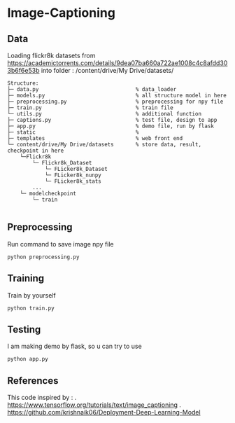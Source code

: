 # Image-Captioning 
## Data 
Loading flickr8k datasets from https://academictorrents.com/details/9dea07ba660a722ae1008c4c8afdd303b6f6e53b  into folder : /content/drive/My Drive/datasets/ 
```
Structure:
├─ data.py                               % data_loader 
├─ models.py                             % all structure model in here 
├─ preprocessing.py                      % preprocessing for npy file
├─ train.py                              % train file
└─ utils.py                              % additional function
├─ captions.py                           % test file, design to app
├─ app.py                                % demo file, run by flask
├─ static                                %  
├─ templates                             % web front end
└─ content/drive/My Drive/datasets       % store data, result, checkpoint in here   
    └─Flickr8k
        └─ Flickr8k_Dataset
            └─ FLicker8k_Dataset
            └─ FLicker8k_nunpy
            └─ FLicker8k_stats
        ...
    └─ modelcheckpoint
        └─ train
                    
```

## Preprocessing
Run command to save image npy file
```
python preprocessing.py
```
## Training
Train by yourself
```
python train.py
```
## Testing
I am making demo by flask, so u can try to use
```
python app.py
```

## References
This code inspired by : . https://www.tensorflow.org/tutorials/text/image_captioning
                        . https://github.com/krishnaik06/Deployment-Deep-Learning-Model
